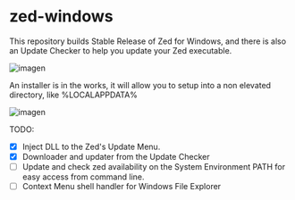 # zed-windows

This repository builds Stable Release of Zed for Windows, and there is also an Update Checker to help you update your Zed executable.

![imagen](https://github.com/user-attachments/assets/34f307fb-1266-482a-88c4-962e36596086)

An installer is in the works, it will allow you to setup into a non elevated directory, like %LOCALAPPDATA% 

![imagen](https://github.com/user-attachments/assets/789e412a-d7fb-47e5-a8ce-2d005946b399)

TODO:
- [x] Inject DLL to the Zed's Update Menu.
- [x] Downloader and updater from the Update Checker
- [ ] Update and check zed availability on the System Environment PATH for easy access from command line.
- [ ] Context Menu shell handler for Windows File Explorer
